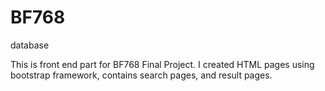 # BF768
database

This is front end part for BF768 Final Project.
I created HTML pages using bootstrap framework, contains search pages, and result pages.


